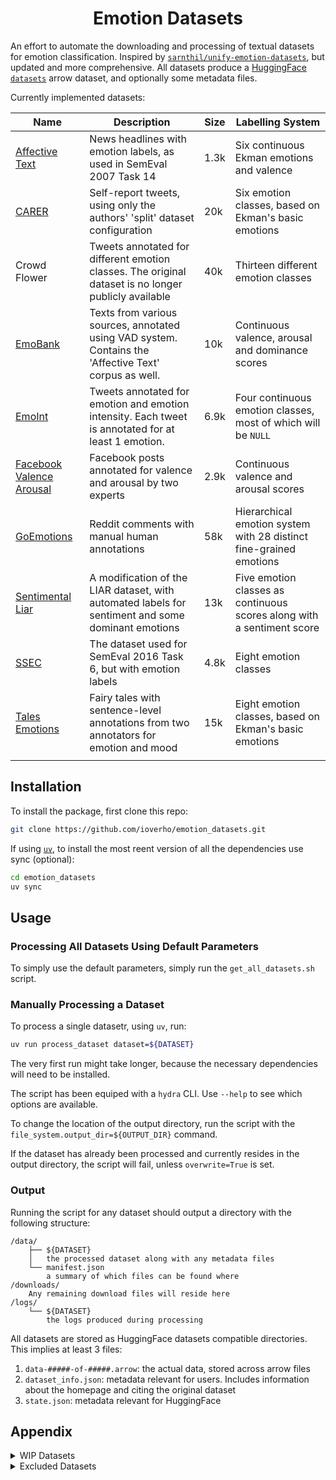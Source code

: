 <h1 align="center">Emotion Datasets
</h1>

An effort to automate the downloading and processing of textual datasets for emotion classification. Inspired by [`sarnthil/unify-emotion-datasets`](https://github.com/sarnthil/unify-emotion-datasets/tree/master), but updated and more comprehensive. All datasets produce a [HuggingFace `datasets`](https://huggingface.co/docs/datasets/en/index) arrow dataset, and optionally some metadata files.

Currently implemented datasets:

| Name                                                                                                 | Description                                                                                           | Size | Labelling System                                                       |
| ---------------------------------------------------------------------------------------------------- | ----------------------------------------------------------------------------------------------------- | ---- | ---------------------------------------------------------------------- |
| [Affective Text](https://web.eecs.umich.edu/~mihalcea/downloads.html#affective)                      | News headlines with emotion labels, as used in SemEval 2007 Task 14                                   | 1.3k | Six continuous Ekman emotions and valence                              |
| [CARER](https://github.com/dair-ai/emotion_dataset)                                                  | Self-report tweets, using only the authors' 'split' dataset configuration                             | 20k  | Six emotion classes, based on Ekman's basic emotions                   |
| Crowd Flower                                                                                         | Tweets annotated for different emotion classes. The original dataset is no longer publicly available  | 40k  | Thirteen different emotion classes                                     |
| [EmoBank](https://github.com/JULIELab/EmoBank/tree/master)                                           | Texts from various sources, annotated using VAD system. Contains the 'Affective Text' corpus as well. | 10k  | Continuous valence, arousal and dominance scores                       |
| [EmoInt](http://saifmohammad.com/WebPages/EmotionIntensity-SharedTask.html)                          | Tweets annotated for emotion and emotion intensity. Each tweet is annotated for at least 1 emotion.   | 6.9k | Four continuous emotion classes, most of which will be `NULL`          |
| [Facebook Valence Arousal](https://github.com/wwbp/additional_data_sets/tree/master/valence_arousal) | Facebook posts annotated for valence and arousal by two experts                                       | 2.9k | Continuous valence and arousal scores                                  |
| [GoEmotions](https://github.com/google-research/google-research/tree/master/goemotions)              | Reddit comments with manual human annotations                                                         | 58k  | Hierarchical emotion system with 28 distinct fine-grained emotions     |
| [Sentimental Liar](https://github.com/UNHSAILLab/SentimentalLIAR)                                    | A modification of the LIAR dataset, with automated labels for sentiment and some dominant emotions    | 13k  | Five emotion classes as continuous scores along with a sentiment score |
| [SSEC](https://www.romanklinger.de/ssec/)                                                            | The dataset used for SemEval 2016 Task 6, but with emotion labels                                     | 4.8k | Eight emotion classes                                                  |
| [Tales Emotions](http://people.rc.rit.edu/~coagla/affectdata/index.html)                             | Fairy tales with sentence-level annotations from two annotators for emotion and mood                  | 15k  | Eight emotion classes, based on Ekman's basic emotions                 |
|                                                                                                      |                                                                                                       |      |                                                                        |

## Installation

To install the package, first clone this repo:
```sh
git clone https://github.com/ioverho/emotion_datasets.git
```

If using [`uv`](https://docs.astral.sh/uv/), to install the most reent version of all the dependencies use sync (optional):
```sh
cd emotion_datasets
uv sync
```

## Usage

### Processing All Datasets Using Default Parameters

To simply use the default parameters, simply run the `get_all_datasets.sh` script.

### Manually Processing a Dataset

To process a single datasetr, using `uv`, run:
```sh
uv run process_dataset dataset=${DATASET}
```

The very first run might take longer, because the necessary dependencies will need to be installed.

The script has been equiped with a `hydra` CLI. Use `--help` to see which options are available.

To change the location of the output directory, run the script with the `file_system.output_dir=${OUTPUT_DIR}` command.

If the dataset has already been processed and currently resides in the output directory, the script will fail, unless `overwrite=True` is set.

### Output

Running the script for any dataset should output a directory with the following structure:
```
/data/
    ├── ${DATASET}
    │   the processed dataset along with any metadata files
    └── manifest.json
        a summary of which files can be found where
/downloads/
    Any remaining download files will reside here
/logs/
    └── ${DATASET}
        the logs produced during processing
```

All datasets are stored as HuggingFace datasets compatible directories. This implies at least 3 files:
1. `data-#####-of-#####.arrow`: the actual data, stored across arrow files
2. `dataset_info.json`: metadata relevant for users. Includes information about the homepage and citing the original dataset
3. `state.json`: metadata relevant for HuggingFace

## Appendix

<details>
<summary>WIP Datasets</summary>

| Name                                                                                         | Description            |
| -------------------------------------------------------------------------------------------- | ---------------------- |
| [SemEval-2018 Task 1: Affect in Tweets](https://competitions.codalab.org/competitions/17751) | Continuation of EmoInt |
|                                                                                              |                        |

</details>

<details>
<summary>Excluded Datasets</summary>

| Name                                                                                   | Description | Exclusion Reason                     |
| -------------------------------------------------------------------------------------- | ----------- | ------------------------------------ |
| [SemEval-2019 Task 3: EmoContext](https://competitions.codalab.org/competitions/19790) |             | Emotion spread out over long context |
|                                                                                        |             |                                      |

</details>
